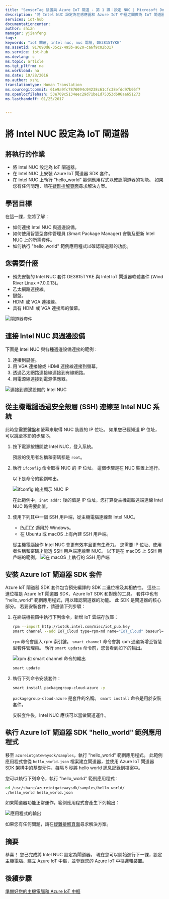 ```yaml
---
title: "SensorTag 裝置與 Azure IoT 閘道 - 第 1 課：設定 NUC | Microsoft Docs"
description: "將 Intel NUC 設定為在感應器和 Azure IoT 中樞之間做為 IoT 閘道器，以收集感應器資訊，並將資訊傳送至 IoT 中樞。"
services: iot-hub
documentationcenter: 
author: shizn
manager: yjianfeng
tags: 
keywords: "iot 閘道, intel nuc, nuc 電腦, DE3815TYKE"
ms.assetid: 917090d6-35c2-495b-a620-ca6f9c02b317
ms.service: iot-hub
ms.devlang: c
ms.topic: article
ms.tgt_pltfrm: na
ms.workload: na
ms.date: 10/28/2016
ms.author: xshi
translationtype: Human Translation
ms.sourcegitcommit: 61e9a9fc7876094c04238c61cfc38efdd97b05f7
ms.openlocfilehash: 53e709c5134eec29d71be1d75353d606aa651273
ms.lasthandoff: 01/25/2017


---
```

# <a name="set-up-intel-nuc-as-an-iot-gateway"></a>將 Intel NUC 設定為 IoT 閘道器

## <a name="what-you-will-do"></a>將執行的作業

- 將 Intel NUC 設定為 IoT 閘道器。
- 在 Intel NUC 上安裝 Azure IoT 閘道器 SDK 套件。
- 在 Intel NUC 上執行 "hello_world" 範例應用程式以確認閘道器的功能。
如果您有任何問題，請在[疑難排解頁面](iot-hub-gateway-kit-c-troubleshooting.md)尋求解決方案。

## <a name="what-you-will-learn"></a>學習目標

在這一課，您將了解：

- 如何連接 Intel NUC 與週邊設備。
- 如何使用智慧型套件管理員 (Smart Package Manager) 安裝及更新 Intel NUC 上的所需套件。
- 如何執行 "hello_world" 範例應用程式以確認閘道器的功能。

## <a name="what-you-need"></a>您需要什麼

- 預先安裝的 Intel NUC 套件 DE3815TYKE 與 Intel IoT 閘道器軟體套件 (Wind River Linux *7.0.0.13)。
- 乙太網路連接線。
- 鍵盤。
- HDMI 或 VGA 連接線。
- 具有 HDMI 或 VGA 連接埠的螢幕。

![閘道器套件](media/iot-hub-gateway-kit-lessons/lesson1/kit.png)

## <a name="connect-intel-nuc-with-the-peripherals"></a>連接 Intel NUC 與週邊設備

下圖是 Intel NUC 與各種週邊設備連接的範例︰

1. 連接到鍵盤。
2. 用 VGA 連接線或 HDMI 連接線連接到螢幕。
3. 透過乙太網路連接線連接到有線網路。
4. 用電源線連接到電源供應器。

![連接到週邊設備的 Intel NUC](media/iot-hub-gateway-kit-lessons/lesson1/nuc.png)

## <a name="connect-to-the-intel-nuc-system-from-host-computer-via-secure-shell-ssh"></a>從主機電腦透過安全殼層 (SSH) 連線至 Intel NUC 系統

此時您需要鍵盤和螢幕來取得 NUC 裝置的 IP 位址。 如果您已經知道 IP 位址，可以跳至本節的步驟 3。

1. 按下電源按鈕開啟 Intel NUC，登入系統。

   預設的使用者名稱和密碼都是 `root`。

2. 執行 `ifconfig` 命令取得 NUC 的 IP 位址。 這個步驟是在 NUC 裝置上進行。

   以下是命令的範例輸出。

   ![ifconfig 輸出顯示 NUC IP](media/iot-hub-gateway-kit-lessons/lesson1/ifconfig.png)

   在此範例中，`inet addr:` 後的值是 IP 位址，您打算從主機電腦遠端連線 Intel NUC 時需要此值。

3. 使用下列其中一個 SSH 用戶端，從主機電腦連線至 Intel NUC。

   - [PuTTY](http://www.putty.org/) 適用於 Windows。
   - 在 Ubuntu 或 macOS 上有內建 SSH 用戶端。

   從主機電腦操作 Intel NUC 會更有效率且更有生產力。 您需要 IP 位址、使用者名稱和密碼才能透 SSH 用戶端連線至 NUC。 以下是在 macOS 上 SSH 用戶端的範例。
   ![在 macOS 上執行的 SSH 用戶端](media/iot-hub-gateway-kit-lessons/lesson1/ssh.png)

## <a name="install-the-azure-iot-gateway-sdk-package"></a>安裝 Azure IoT 閘道器 SDK 套件

Azure IoT 閘道器 SDK 套件包含預先編譯的 SDK 二進位檔及其相依性。 這些二進位檔是 Azure IoT 閘道器 SDK、Azure IoT SDK 和對應的工具。 套件中也有 "hello_world" 範例應用程式，用以確認閘道器的功能。 此 SDK 是閘道器的核心部分。 若要安裝套件，請遵循下列步驟：

1. 在終端機視窗中執行下列命令，新增 IoT 雲端存放庫：

   ```bash
   rpm --import http://iotdk.intel.com/misc/iot_pub.key
   smart channel --add IoT_Cloud type=rpm-md name="IoT_Cloud" baseurl=http://iotdk.intel.com/repos/iot-cloud/wrlinux7/rcpl13/ -y
   ```

   `rpm` 命令會匯入 rpm 索引鍵。 `smart channel` 命令會將 rpm 通道新增至智慧型套件管理員。 執行 `smart update` 命令前，您會看到如下的輸出。

   ![rpm 和 smart channel 命令的輸出](media/iot-hub-gateway-kit-lessons/lesson1/rpm_smart_channel.png)

   ```bash
   smart update
   ```

2. 執行下列命令安裝套件：

   ```bash
   smart install packagegroup-cloud-azure -y
   ```

   `packagegroup-cloud-azure` 是套件的名稱。 `smart install` 命令是用於安裝套件。

   安裝套件後，Intel NUC 應該可以當做閘道運作。

## <a name="run-the-azure-iot-gateway-sdk-helloworld-sample-application"></a>執行 Azure IoT 閘道器 SDK "hello_world" 範例應用程式

移至 `azureiotgatewaysdk/samples`，執行 "hello_world" 範例應用程式。 此範例應用程式會從 `hello_world.json` 檔案建立閘道器，並使用 Azure IoT 閘道器 SDK 架構中的基礎元件，每隔 5 秒將 hello world 訊息記錄到檔案中。

您可以執行下列命令，執行 "hello_world" 範例應用程式：

```bash
cd /usr/share/azureiotgatewaysdk/samples/hello_world/
./hello_world hello_world.json
```

如果閘道器功能正常運作，範例應用程式會產生下列輸出︰

![應用程式的輸出](media/iot-hub-gateway-kit-lessons/lesson1/hello_world.png)

如果您有任何問題，請在[疑難排解頁面](iot-hub-gateway-kit-c-troubleshooting.md)尋求解決方案。

## <a name="summary"></a>摘要

恭喜！ 您已完成將 Intel NUC 設定為閘道器。 現在您可以開始進行下一課，設定主機電腦、建立 Azure IoT 中樞，並登錄您的 Azure IoT 中樞邏輯裝置。

## <a name="next-steps"></a>後續步驟
[準備好您的主機電腦和 Azure IoT 中樞](iot-hub-gateway-kit-c-lesson2-get-the-tools-win32.md)

